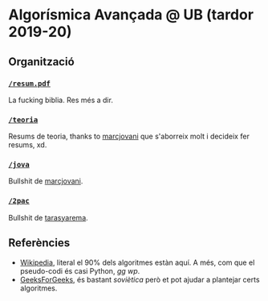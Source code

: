 # Algorísmica Avançada @ UB (tardor 2019-20)

## Organització

### [`/resum.pdf`](https://github.com/tarasyarema/alg2/blob/master/resum.pdf)

La fucking biblia. Res més a dir.

### [`/teoria`](https://github.com/tarasyarema/alg2/tree/master/teoria)

Resums de teoria, thanks to [marcjovani](https://github.com/M315) que s'aborreix molt i decideix fer resums, xd.

### [`/jova`](https://github.com/tarasyarema/alg2/tree/master/jova)

Bullshit de [marcjovani](https://github.com/M315).

### [`/2pac`](https://github.com/tarasyarema/alg2/tree/master/2pac)

Bullshit de [tarasyarema](https://github.com/tarasyarema).

## Referències

- [Wikipedia](https://wikipedia.com), literal el 90% dels algoritmes estàn aquí. 
  A més, com que el pseudo-codi és casi Python, *gg wp*.
- [GeeksForGeeks](https://www.geeksforgeeks.org/), és bastant *soviètica* però et pot ajudar a plantejar certs algoritmes.

